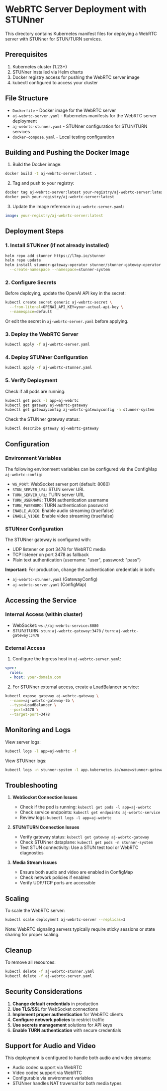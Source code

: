 # WebRTC Server Deployment with STUNner

This directory contains Kubernetes manifest files for deploying a WebRTC server with STUNner for STUN/TURN services.

## Prerequisites

1. Kubernetes cluster (1.23+)
2. STUNner installed via Helm charts
3. Docker registry access for pushing the WebRTC server image
4. kubectl configured to access your cluster

## File Structure

- `Dockerfile` - Docker image for the WebRTC server
- `aj-webrtc-server.yaml` - Kubernetes manifests for the WebRTC server deployment
- `aj-webrtc-stunner.yaml` - STUNner configuration for STUN/TURN services
- `docker-compose.yaml` - Local testing configuration

## Building and Pushing the Docker Image

1. Build the Docker image:
```bash
docker build -t aj-webrtc-server:latest .
```

2. Tag and push to your registry:
```bash
docker tag aj-webrtc-server:latest your-registry/aj-webrtc-server:latest
docker push your-registry/aj-webrtc-server:latest
```

3. Update the image reference in `aj-webrtc-server.yaml`:
```yaml
image: your-registry/aj-webrtc-server:latest
```

## Deployment Steps

### 1. Install STUNner (if not already installed)

```bash
helm repo add stunner https://l7mp.io/stunner
helm repo update
helm install stunner-gateway-operator stunner/stunner-gateway-operator \
  --create-namespace --namespace=stunner-system
```

### 2. Configure Secrets

Before deploying, update the OpenAI API key in the secret:

```bash
kubectl create secret generic aj-webrtc-secret \
  --from-literal=OPENAI_API_KEY=your-actual-api-key \
  --namespace=default
```

Or edit the secret in `aj-webrtc-server.yaml` before applying.

### 3. Deploy the WebRTC Server

```bash
kubectl apply -f aj-webrtc-server.yaml
```

### 4. Deploy STUNner Configuration

```bash
kubectl apply -f aj-webrtc-stunner.yaml
```

### 5. Verify Deployment

Check if all pods are running:
```bash
kubectl get pods -l app=aj-webrtc
kubectl get gateway aj-webrtc-gateway
kubectl get gatewayconfig aj-webrtc-gatewayconfig -n stunner-system
```

Check the STUNner gateway status:
```bash
kubectl describe gateway aj-webrtc-gateway
```

## Configuration

### Environment Variables

The following environment variables can be configured via the ConfigMap `aj-webrtc-config`:

- `WS_PORT`: WebSocket server port (default: 8080)
- `STUN_SERVER_URL`: STUN server URL
- `TURN_SERVER_URL`: TURN server URL
- `TURN_USERNAME`: TURN authentication username
- `TURN_PASSWORD`: TURN authentication password
- `ENABLE_AUDIO`: Enable audio streaming (true/false)
- `ENABLE_VIDEO`: Enable video streaming (true/false)

### STUNner Configuration

The STUNner gateway is configured with:
- UDP listener on port 3478 for WebRTC media
- TCP listener on port 3478 as fallback
- Plain text authentication (username: "user", password: "pass")

**Important**: For production, change the authentication credentials in both:
- `aj-webrtc-stunner.yaml` (GatewayConfig)
- `aj-webrtc-server.yaml` (ConfigMap)

## Accessing the Service

### Internal Access (within cluster)

- WebSocket: `ws://aj-webrtc-service:8080`
- STUN/TURN: `stun:aj-webrtc-gateway:3478` / `turn:aj-webrtc-gateway:3478`

### External Access

1. Configure the Ingress host in `aj-webrtc-server.yaml`:
```yaml
spec:
  rules:
  - host: your-domain.com
```

2. For STUNner external access, create a LoadBalancer service:
```bash
kubectl expose gateway aj-webrtc-gateway \
  --name=aj-webrtc-gateway-lb \
  --type=LoadBalancer \
  --port=3478 \
  --target-port=3478
```

## Monitoring and Logs

View server logs:
```bash
kubectl logs -l app=aj-webrtc -f
```

View STUNner logs:
```bash
kubectl logs -n stunner-system -l app.kubernetes.io/name=stunner-gateway-operator -f
```

## Troubleshooting

1. **WebSocket Connection Issues**
   - Check if the pod is running: `kubectl get pods -l app=aj-webrtc`
   - Check service endpoints: `kubectl get endpoints aj-webrtc-service`
   - Review logs: `kubectl logs -l app=aj-webrtc`

2. **STUN/TURN Connection Issues**
   - Verify gateway status: `kubectl get gateway aj-webrtc-gateway`
   - Check STUNner dataplane: `kubectl get pods -n stunner-system`
   - Test STUN connectivity: Use a STUN test tool or WebRTC diagnostics

3. **Media Stream Issues**
   - Ensure both audio and video are enabled in ConfigMap
   - Check network policies if enabled
   - Verify UDP/TCP ports are accessible

## Scaling

To scale the WebRTC server:
```bash
kubectl scale deployment aj-webrtc-server --replicas=3
```

Note: WebRTC signaling servers typically require sticky sessions or state sharing for proper scaling.

## Cleanup

To remove all resources:
```bash
kubectl delete -f aj-webrtc-stunner.yaml
kubectl delete -f aj-webrtc-server.yaml
```

## Security Considerations

1. **Change default credentials** in production
2. **Use TLS/SSL** for WebSocket connections
3. **Implement proper authentication** for WebRTC clients
4. **Configure network policies** to restrict traffic
5. **Use secrets management** solutions for API keys
6. **Enable TURN authentication** with secure credentials

## Support for Audio and Video

This deployment is configured to handle both audio and video streams:
- Audio codec support via WebRTC
- Video codec support via WebRTC
- Configurable via environment variables
- STUNner handles NAT traversal for both media types